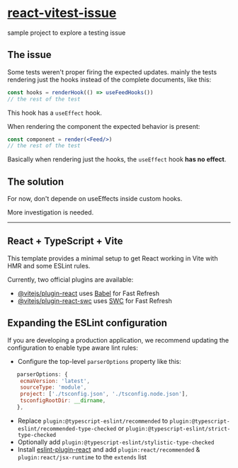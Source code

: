 # [react-vitest-issue](https://github.com/sombriks/react-vitest-issue)

sample project to explore a testing issue

## The issue

Some tests weren't proper firing the expected updates. mainly the tests rendering
just the hooks instead of the complete documents, like this:

```javascript
const hooks = renderHook(() => useFeedHooks())
// the rest of the test
```

This hook has a `useEffect` hook.

When rendering the component the expected behavior is present:

```jsx
const component = render(<Feed/>)
// the rest of the test
```

Basically when rendering just the hooks, the `useEffect` hook **has no effect**.

## The solution

For now, don't depende on useEffects inside custom hooks. 

More investigation is needed.

---

## React + TypeScript + Vite

This template provides a minimal setup to get React working in Vite with HMR and some ESLint rules.

Currently, two official plugins are available:

- [@vitejs/plugin-react](https://github.com/vitejs/vite-plugin-react/blob/main/packages/plugin-react/README.md) uses [Babel](https://babeljs.io/) for Fast Refresh
- [@vitejs/plugin-react-swc](https://github.com/vitejs/vite-plugin-react-swc) uses [SWC](https://swc.rs/) for Fast Refresh

## Expanding the ESLint configuration

If you are developing a production application, we recommend updating the configuration to enable type aware lint rules:

- Configure the top-level `parserOptions` property like this:

```js
   parserOptions: {
    ecmaVersion: 'latest',
    sourceType: 'module',
    project: ['./tsconfig.json', './tsconfig.node.json'],
    tsconfigRootDir: __dirname,
   },
```

- Replace `plugin:@typescript-eslint/recommended` to `plugin:@typescript-eslint/recommended-type-checked` or `plugin:@typescript-eslint/strict-type-checked`
- Optionally add `plugin:@typescript-eslint/stylistic-type-checked`
- Install [eslint-plugin-react](https://github.com/jsx-eslint/eslint-plugin-react) and add `plugin:react/recommended` & `plugin:react/jsx-runtime` to the `extends` list

